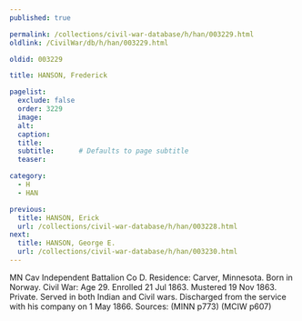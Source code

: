 ```yaml
---
published: true

permalink: /collections/civil-war-database/h/han/003229.html
oldlink: /CivilWar/db/h/han/003229.html

oldid: 003229

title: HANSON, Frederick

pagelist:
  exclude: false
  order: 3229
  image: 
  alt:
  caption:
  title:
  subtitle:      # Defaults to page subtitle
  teaser:

category: 
  - H 
  - HAN

previous:
  title: HANSON, Erick
  url: /collections/civil-war-database/h/han/003228.html  
next:
  title: HANSON, George E.
  url: /collections/civil-war-database/h/han/003230.html   
---
```

MN Cav Independent Battalion Co D. Residence: Carver, Minnesota. Born in Norway. Civil War: Age 29. Enrolled 21 Jul 1863. Mustered 19 Nov 1863. Private. Served in both Indian and Civil wars. Discharged from the service with his company on 1 May 1866. Sources: (MINN p773) (MCIW p607)